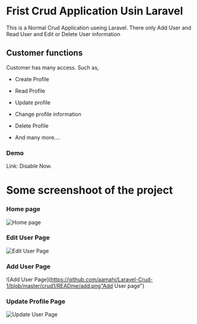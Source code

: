 # Frist Crud Application Usin Laravel
This is a Normal Crud Application useing Laravel. There only Add User and Read User and Edit or Delete User information


## Customer functions

Customer has many access. Such as,
* Create Profile
* Read Profile
* Update profile
* Change profile information
* Delete Profile

* And many more....

### Demo

Link: Disable Now.

# Some screenshoot of the project

### Home page
![Home page](https://github.com/aamahi/Laravel-Crud-1/crud1/READme/home.png "Home page")

### Edit User Page

![Edit User Page](https://github.com/aamahi/Laravel-Crud-1/crud1/READme/edit.png "Edit User page")

### Add User Page

![Add User Page](https://github.com/aamahi/Laravel-Crud-1/blob/master/crud1/READme/add.png"Add User page")

### Update Profile Page

![Update User Page](https://github.com/aamahi/Laravel-Crud-1/crud1/READme/update.jpg "Update page")
